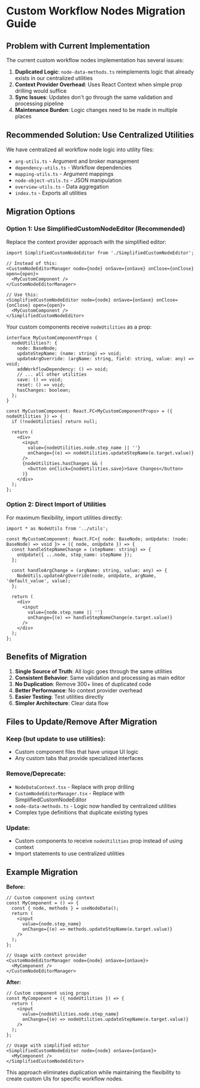 # Custom Workflow Nodes Migration Guide

## Problem with Current Implementation

The current custom workflow nodes implementation has several issues:

1. **Duplicated Logic**: `node-data-methods.ts` reimplements logic that already exists in our centralized utilities
2. **Context Provider Overhead**: Uses React Context when simple prop drilling would suffice
3. **Sync Issues**: Updates don't go through the same validation and processing pipeline
4. **Maintenance Burden**: Logic changes need to be made in multiple places

## Recommended Solution: Use Centralized Utilities

We have centralized all workflow node logic into utility files:
- `arg-utils.ts` - Argument and broker management
- `dependency-utils.ts` - Workflow dependencies
- `mapping-utils.ts` - Argument mappings  
- `node-object-utils.ts` - JSON manipulation
- `overview-utils.ts` - Data aggregation
- `index.ts` - Exports all utilities

## Migration Options

### Option 1: Use SimplifiedCustomNodeEditor (Recommended)

Replace the context provider approach with the simplified editor:

```tsx
import SimplifiedCustomNodeEditor from './SimplifiedCustomNodeEditor';

// Instead of this:
<CustomNodeEditorManager node={node} onSave={onSave} onClose={onClose} open={open}>
  <MyCustomComponent />
</CustomNodeEditorManager>

// Use this:
<SimplifiedCustomNodeEditor node={node} onSave={onSave} onClose={onClose} open={open}>
  <MyCustomComponent />
</SimplifiedCustomNodeEditor>
```

Your custom components receive `nodeUtilities` as a prop:

```tsx
interface MyCustomComponentProps {
  nodeUtilities?: {
    node: BaseNode;
    updateStepName: (name: string) => void;
    updateArgOverride: (argName: string, field: string, value: any) => void;
    addWorkflowDependency: () => void;
    // ... all other utilities
    save: () => void;
    reset: () => void;
    hasChanges: boolean;
  };
}

const MyCustomComponent: React.FC<MyCustomComponentProps> = ({ nodeUtilities }) => {
  if (!nodeUtilities) return null;
  
  return (
    <div>
      <input 
        value={nodeUtilities.node.step_name || ''} 
        onChange={(e) => nodeUtilities.updateStepName(e.target.value)}
      />
      {nodeUtilities.hasChanges && (
        <button onClick={nodeUtilities.save}>Save Changes</button>
      )}
    </div>
  );
};
```

### Option 2: Direct Import of Utilities

For maximum flexibility, import utilities directly:

```tsx
import * as NodeUtils from '../utils';

const MyCustomComponent: React.FC<{ node: BaseNode; onUpdate: (node: BaseNode) => void }> = ({ node, onUpdate }) => {
  const handleStepNameChange = (stepName: string) => {
    onUpdate({ ...node, step_name: stepName });
  };
  
  const handleArgChange = (argName: string, value: any) => {
    NodeUtils.updateArgOverride(node, onUpdate, argName, 'default_value', value);
  };
  
  return (
    <div>
      <input 
        value={node.step_name || ''} 
        onChange={(e) => handleStepNameChange(e.target.value)}
      />
    </div>
  );
};
```

## Benefits of Migration

1. **Single Source of Truth**: All logic goes through the same utilities
2. **Consistent Behavior**: Same validation and processing as main editor
3. **No Duplication**: Remove 300+ lines of duplicated code
4. **Better Performance**: No context provider overhead
5. **Easier Testing**: Test utilities directly
6. **Simpler Architecture**: Clear data flow

## Files to Update/Remove After Migration

### Keep (but update to use utilities):
- Custom component files that have unique UI logic
- Any custom tabs that provide specialized interfaces

### Remove/Deprecate:
- `NodeDataContext.tsx` - Replace with prop drilling
- `CustomNodeEditorManager.tsx` - Replace with SimplifiedCustomNodeEditor
- `node-data-methods.ts` - Logic now handled by centralized utilities
- Complex type definitions that duplicate existing types

### Update:
- Custom components to receive `nodeUtilities` prop instead of using context
- Import statements to use centralized utilities

## Example Migration

**Before:**
```tsx
// Custom component using context
const MyComponent = () => {
  const { node, methods } = useNodeData();
  return (
    <input 
      value={node.step_name} 
      onChange={(e) => methods.updateStepName(e.target.value)} 
    />
  );
};

// Usage with context provider
<CustomNodeEditorManager node={node} onSave={onSave}>
  <MyComponent />
</CustomNodeEditorManager>
```

**After:**
```tsx
// Custom component using props
const MyComponent = ({ nodeUtilities }) => {
  return (
    <input 
      value={nodeUtilities.node.step_name} 
      onChange={(e) => nodeUtilities.updateStepName(e.target.value)} 
    />
  );
};

// Usage with simplified editor
<SimplifiedCustomNodeEditor node={node} onSave={onSave}>
  <MyComponent />
</SimplifiedCustomNodeEditor>
```

This approach eliminates duplication while maintaining the flexibility to create custom UIs for specific workflow nodes. 
